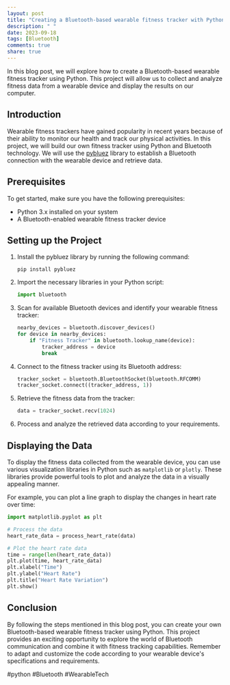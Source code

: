 ```yaml
---
layout: post
title: "Creating a Bluetooth-based wearable fitness tracker with Python"
description: " "
date: 2023-09-18
tags: [Bluetooth]
comments: true
share: true
---
```


In this blog post, we will explore how to create a Bluetooth-based wearable fitness tracker using Python. This project will allow us to collect and analyze fitness data from a wearable device and display the results on our computer.

## Introduction

Wearable fitness trackers have gained popularity in recent years because of their ability to monitor our health and track our physical activities. In this project, we will build our own fitness tracker using Python and Bluetooth technology. We will use the [pybluez](https://github.com/pybluez/pybluez) library to establish a Bluetooth connection with the wearable device and retrieve data.

## Prerequisites

To get started, make sure you have the following prerequisites:

- Python 3.x installed on your system
- A Bluetooth-enabled wearable fitness tracker device

## Setting up the Project

1. Install the pybluez library by running the following command:

   ```
   pip install pybluez
   ```

2. Import the necessary libraries in your Python script:

   ```python
   import bluetooth
   ```

3. Scan for available Bluetooth devices and identify your wearable fitness tracker:

   ```python
   nearby_devices = bluetooth.discover_devices()
   for device in nearby_devices:
       if "Fitness Tracker" in bluetooth.lookup_name(device):
           tracker_address = device
           break
   ```

4. Connect to the fitness tracker using its Bluetooth address:

   ```python
   tracker_socket = bluetooth.BluetoothSocket(bluetooth.RFCOMM)
   tracker_socket.connect((tracker_address, 1))
   ```

5. Retrieve the fitness data from the tracker:

   ```python
   data = tracker_socket.recv(1024)
   ```

6. Process and analyze the retrieved data according to your requirements.

## Displaying the Data

To display the fitness data collected from the wearable device, you can use various visualization libraries in Python such as `matplotlib` or `plotly`. These libraries provide powerful tools to plot and analyze the data in a visually appealing manner.

For example, you can plot a line graph to display the changes in heart rate over time:

```python
import matplotlib.pyplot as plt

# Process the data
heart_rate_data = process_heart_rate(data)

# Plot the heart rate data
time = range(len(heart_rate_data))
plt.plot(time, heart_rate_data)
plt.xlabel("Time")
plt.ylabel("Heart Rate")
plt.title("Heart Rate Variation")
plt.show()
```

## Conclusion

By following the steps mentioned in this blog post, you can create your own Bluetooth-based wearable fitness tracker using Python. This project provides an exciting opportunity to explore the world of Bluetooth communication and combine it with fitness tracking capabilities. Remember to adapt and customize the code according to your wearable device's specifications and requirements.

#python #Bluetooth #WearableTech
